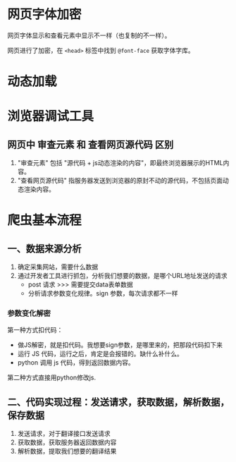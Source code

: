 # 网页字体加密
网页字体显示和查看元素中显示不一样（也复制的不一样）。

网页进行了加密，在 `<head>` 标签中找到 `@font-face` 获取字体字库。

# 动态加载

# 浏览器调试工具
## 网页中 审查元素 和 查看网页源代码 区别
1. "审查元素" 包括 "源代码 + js动态渲染的内容"，即最终浏览器展示的HTML内容。
2. "查看网页源代码" 指服务器发送到浏览器的原封不动的源代码，不包括页面动态渲染内容。

# 爬虫基本流程
## 一、数据来源分析
1. 确定采集网站，需要什么数据
2. 通过开发者工具进行抓包，分析我们想要的数据，是哪个URL地址发送的请求
   - post 请求 >>> 需要提交data表单数据
   - 分析请求参数变化规律。sign 参数，每次请求都不一样

### 参数变化解密
第一种方式扣代码：
- 做JS解密，就是扣代码。我想要sign参数，是哪里来的，把那段代码扣下来
- 运行 JS 代码，运行之后，肯定是会报错的。缺什么补什么。
-  python 调用 js 代码，得到返回数据内容。

第二种方式直接用python修改js.

## 二、代码实现过程：发送请求，获取数据，解析数据，保存数据
1. 发送请求，对于翻译接口发送请求
2. 获取数据，获取服务器返回数据内容
3. 解析数据，提取我们想要的翻译结果